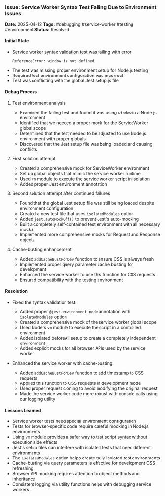 ### Issue: Service Worker Syntax Test Failing Due to Environment Issues
**Date:** 2025-04-12
**Tags:** #debugging #service-worker #testing #environment
**Status:** Resolved

#### Initial State
- Service worker syntax validation test was failing with error:
  ```
  ReferenceError: window is not defined
  ```
- The test was missing proper environment setup for Node.js testing
- Required test environment configuration was incorrect
- Test was conflicting with the global Jest setup.js file

#### Debug Process
1. Test environment analysis
   - Examined the failing test and found it was using `window` in a Node.js environment
   - Identified that we needed a proper mock for the ServiceWorker global scope
   - Determined that the test needed to be adjusted to use Node.js environment with proper globals
   - Discovered that the Jest setup file was being loaded and causing conflicts

2. First solution attempt
   - Created a comprehensive mock for ServiceWorker environment
   - Set up global objects that mimic the service worker runtime
   - Used `vm` module to execute the service worker script in isolation
   - Added proper Jest environment annotation

3. Second solution attempt after continued failures
   - Found that the global Jest setup file was still being loaded despite environment configuration
   - Created a new test file that uses `isolatedModules` option
   - Added `jest.autoMockOff()` to prevent Jest's auto-mocking
   - Built a completely self-contained test environment with all necessary mocks
   - Implemented more comprehensive mocks for Request and Response objects

4. Cache-busting enhancement
   - Added `addCacheBustForDev` function to ensure CSS is always fresh
   - Implemented proper query parameter cache busting for development
   - Enhanced the service worker to use this function for CSS requests
   - Ensured compatibility with the testing environment

#### Resolution
- Fixed the syntax validation test:
  - Added proper `@jest-environment node` annotation with `isolatedModules` option
  - Created a comprehensive mock of the service worker global scope
  - Used Node's `vm` module to execute the script in a controlled environment
  - Added isolated beforeAll setup to create a completely independent environment
  - Added explicit mocks for all browser APIs used by the service worker

- Enhanced the service worker with cache-busting:
  - Added `addCacheBustForDev` function to add timestamp to CSS requests
  - Applied this function to CSS requests in development mode
  - Used proper request cloning to avoid modifying the original request
  - Made the service worker code more robust with console calls using our logging utility

#### Lessons Learned
- Service worker tests need special environment configuration
- Tests for browser-specific code require careful mocking in Node.js environments
- Using `vm` module provides a safer way to test script syntax without execution side effects
- Jest's setup files can interfere with isolated tests that need different environments
- The `isolatedModules` option helps create truly isolated test environments
- Cache-busting via query parameters is effective for development CSS refreshing
- Browser API mocking requires attention to object methods and inheritance
- Consistent logging via utility functions helps with debugging service workers
